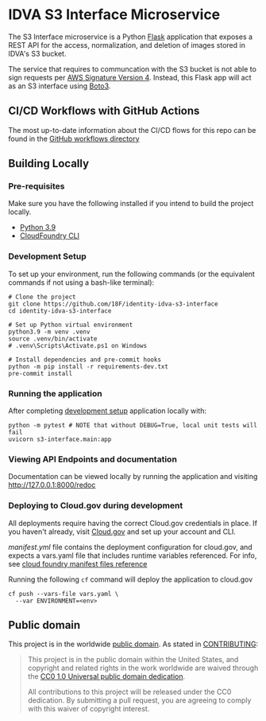 # IDVA S3 Interface Microservice
The S3 Interface microservice is a Python [Flask](https://flask.palletsprojects.com/en/2.1.x/)
application that exposes a REST API for the access, normalization, and deletion of images stored
in IDVA's S3 bucket.

The service that requires to communcation with the S3 bucket is not able to sign requests per [AWS Signature Version 4](https://docs.aws.amazon.com/AmazonS3/latest/API/sig-v4-authenticating-requests.html).
Instead, this Flask app will act as an S3 interface using [Boto3](https://boto3.amazonaws.com/v1/documentation/api/latest/index.html).

## CI/CD Workflows with GitHub Actions
The most up-to-date information about the CI/CD flows for this repo can be found in the
[GitHub workflows directory](https://github.com/18F/identity-idva-s3-interface/tree/main/.github/workflows)

## Building Locally

### Pre-requisites
Make sure you have the following installed if you intend to build the project locally.
- [Python 3.9](https://www.python.org/)
- [CloudFoundry CLI](https://docs.cloudfoundry.org/cf-cli/)

### Development Setup
To set up your environment, run the following commands (or the equivalent
commands if not using a bash-like terminal):
```shell
# Clone the project
git clone https://github.com/18F/identity-idva-s3-interface
cd identity-idva-s3-interface

# Set up Python virtual environment
python3.9 -m venv .venv
source .venv/bin/activate
# .venv\Scripts\Activate.ps1 on Windows

# Install dependencies and pre-commit hooks
python -m pip install -r requirements-dev.txt
pre-commit install
```

### Running the application
After completing [development setup](#development-setup) application locally with:
```shell
python -m pytest # NOTE that without DEBUG=True, local unit tests will fail
uvicorn s3-interface.main:app
```

### Viewing API Endpoints and documentation
Documentation can be viewed locally by running the application and visiting
http://127.0.0.1:8000/redoc

### Deploying to Cloud.gov during development
All deployments require having the correct Cloud.gov credentials in place. If
you haven't already, visit [Cloud.gov](https://cloud.gov) and set up your
account and CLI.

*manifest.yml* file contains the deployment configuration for cloud.gov, and expects
a vars.yaml file that includes runtime variables referenced. For info, see
[cloud foundry manifest files reference](https://docs.cloudfoundry.org/devguide/deploy-apps/manifest-attributes.html)

Running the following `cf` command will deploy the application to cloud.gov
```shell
cf push --vars-file vars.yaml \
  --var ENVIRONMENT=<env>
```

## Public domain

This project is in the worldwide [public domain](LICENSE.md). As stated in
[CONTRIBUTING](CONTRIBUTING.md):

> This project is in the public domain within the United States, and copyright
and related rights in the work worldwide are waived through the
[CC0 1.0 Universal public domain dedication](https://creativecommons.org/publicdomain/zero/1.0/).
>
> All contributions to this project will be released under the CC0 dedication.
By submitting a pull request, you are agreeing to comply with this waiver of
copyright interest.
